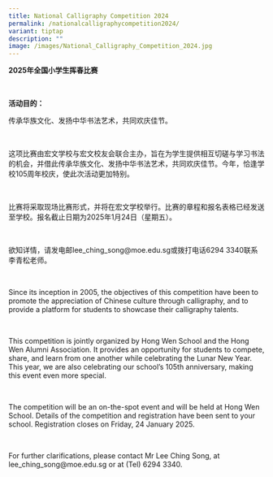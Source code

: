 ```yaml
---
title: National Calligraphy Competition 2024
permalink: /nationalcalligraphycompetition2024/
variant: tiptap
description: ""
image: /images/National_Calligraphy_Competition_2024.jpg
---
```

<p><strong>2025年全国小学生挥春比赛</strong>
</p>
<p><strong>&nbsp;</strong>
</p>
<p><strong>活动目的：</strong>
</p>
<p>传承华族文化、发扬中华书法艺术，共同欢庆佳节。</p>
<p>&nbsp;</p>
<p>这项比赛由宏文学校与宏文校友会联合主办，旨在为学生提供相互切磋与学习书法的机会，并借此传承华族文化、发扬中华书法艺术，共同欢庆佳节。今年，恰逢学校105周年校庆，使此次活动更加特别。</p>
<p>&nbsp;</p>
<p>比赛将采取现场比赛形式，并将在宏文学校举行。比赛的章程和报名表格已经发送至学校。报名截止日期为2025年1月24日（星期五）。</p>
<p>&nbsp;</p>
<p><a rel="noopener noreferrer nofollow" target="_blank">欲知详情，请发电邮lee_ching_song@moe.edu.sg</a>或拨打电话6294
3340联系李青松老师。</p>
<p>&nbsp;</p>
<p>Since its inception in 2005, the objectives of this competition have been
to promote the appreciation of Chinese culture through calligraphy, and
to provide a platform for students to showcase their calligraphy talents.</p>
<p>&nbsp;</p>
<p>This competition is jointly organized by Hong Wen School and the Hong
Wen Alumni Association. It provides an opportunity for students to compete,
share, and learn from one another while celebrating the Lunar New Year.
This year, we are also celebrating our school’s 105th anniversary, making
this event even more special.</p>
<p>&nbsp;</p>
<p>The competition will be an on-the-spot event and will be held at Hong
Wen School. Details of the competition and registration have been sent
to your school. Registration closes on Friday, 24 January 2025.</p>
<p>&nbsp;</p>
<p>For further clarifications, please contact Mr Lee Ching Song, at <a rel="noopener noreferrer nofollow" target="_blank">lee_ching_song@moe.edu.sg</a> or
at (Tel) 6294 3340.</p>
<p>&nbsp;</p>